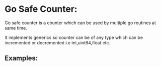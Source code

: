 # Go Safe Counter:

Go safe counter is a counter which can be used by multiple go routines at same time.

It implements generics so counter can be of any type which can be incremented or decremented i.e int,uint64,float etc.

## Examples:

```

```

